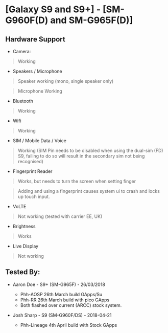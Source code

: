 # [Galaxy S9 and S9+] - [SM-G960F(D) and SM-G965F(D)]

## Hardware Support

* Camera:
> Working

* Speakers / Microphone
> Speaker working (mono, single speaker only)

> Microphone Working

* Bluetooth
> Working

* Wifi
> Working

* SIM / Mobile Data / Voice
> Working (SIM Pin needs to be disabled when using the dual-sim (FD) S9, failing to do so will result in the secondary sim not being recognised) 

* Fingerprint Reader
> Works, but needs to turn the screen when setting finger

> Adding and using a fingerprint causes system ui to crash and locks up touch input.

* VoLTE 
> Not working (tested with carrier EE, UK)

* Brightness
> Works

* Live Display
> Not working

## Tested By:
* Aaron Doe - S9+ (SM-G965F) - 26/03/2018
  - Phh-AOSP 26th March build GApps/Su
  - Phh-RR 26th March build with pico GApps
  - Both flashed over current (ARCC) stock system. 

* Josh Sharp - S9 (SM-G960F/DS) - 2018-04-21
  - Phh-Lineage 4th April build with Stock GApps

